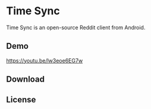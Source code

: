 # Time Sync
Time Sync is an open-source Reddit client from Android.

## Demo
https://youtu.be/lw3eoe6EG7w

## Download

## License
